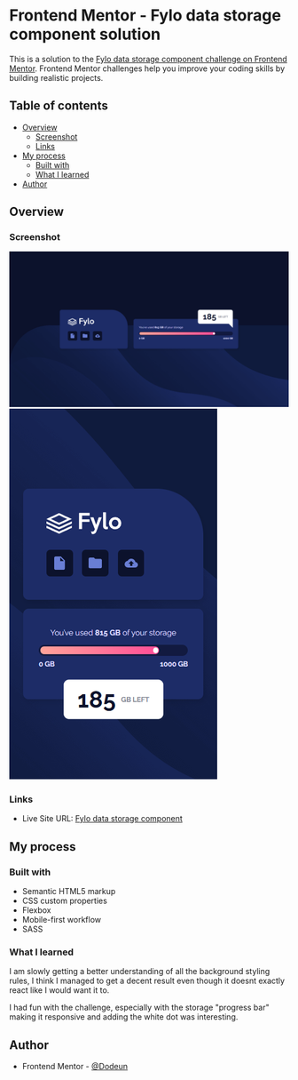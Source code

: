 # Frontend Mentor - Fylo data storage component solution

This is a solution to the [Fylo data storage component challenge on Frontend Mentor](https://www.frontendmentor.io/challenges/fylo-data-storage-component-1dZPRbV5n). Frontend Mentor challenges help you improve your coding skills by building realistic projects. 

## Table of contents

- [Overview](#overview)
  - [Screenshot](#screenshot)
  - [Links](#links)
- [My process](#my-process)
  - [Built with](#built-with)
  - [What I learned](#what-i-learned)
- [Author](#author)

## Overview

### Screenshot

![DESKTOP VERSION](my_design_pictures/fylo-data-storage-component-desktop.png)
![MOBILE VERSION](my_design_pictures/fylo-data-storage-component-mobile.png)

### Links

- Live Site URL: [Fylo data storage component](https://fylo-data-storage-component.dodeun.com/)

## My process

### Built with

- Semantic HTML5 markup
- CSS custom properties
- Flexbox
- Mobile-first workflow
- SASS

### What I learned

I am slowly getting a better understanding of all the background styling rules, I think I managed to get a decent result even though it doesnt exactly react like I would want it to.

I had fun with the challenge, especially with the storage "progress bar" making it responsive and adding the white dot was interesting.

## Author

- Frontend Mentor - [@Dodeun](https://www.frontendmentor.io/profile/Dodeun)
